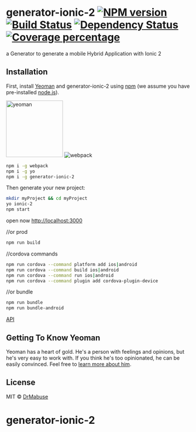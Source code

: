 # generator-ionic-2 [![NPM version][npm-image]][npm-url] [![Build Status][travis-image]][travis-url] [![Dependency Status][daviddm-image]][daviddm-url] [![Coverage percentage][coveralls-image]][coveralls-url]

a Generator to generate a mobile Hybrid Application with Ionic 2

## Installation

First, install [Yeoman](http://yeoman.io) and generator-ionic-2 using [npm](https://www.npmjs.com/) (we assume you have pre-installed [node.js](https://nodejs.org/)).
<div>
<img height="155" src="http://yeoman.io/static/yeoman-005.caffeeaba0.png" title="yeoman"/>
<img src="https://camo.githubusercontent.com/ebc085019011ababb0d35024824304831c7dc72a/68747470733a2f2f7765627061636b2e6769746875622e696f2f6173736574732f6c6f676f2e706e67" alt="webpack" data-canonical-src="https://webpack.github.io/assets/logo.png" style="max-height:155px;">
</div>

```bash
npm i -g webpack 
npm i -g yo 
npm i -g generator-ionic-2
```

Then generate your new project:

```bash
mkdir myProject && cd myProject
yo ionic-2
npm start
```

open now [http://localhost:3000](http://localhost:3000)

//or prod
```bash
npm run build
```
//cordova commands
```bash
npm run cordova --command platform add ios|android
npm run cordova --command build ios|android
npm run cordova --command run ios|android
npm run cordova --command plugin add cordova-plugin-device
```
//or bundle
```bash
npm run bundle
npm run bundle-android
```

[API](https://drmabuse23.github.io/generator-ionic-2/index.html)
## Getting To Know Yeoman

Yeoman has a heart of gold. He&#39;s a person with feelings and opinions, but he&#39;s very easy to work with. If you think he&#39;s too opinionated, he can be easily convinced. Feel free to [learn more about him](http://yeoman.io/).

## License

MIT © [DrMabuse](pascal-brewing.de)


[npm-image]: https://badge.fury.io/js/generator-ionic-2.svg
[npm-url]: https://npmjs.org/package/generator-ionic-2
[travis-image]: https://travis-ci.org/DrMabuse23/generator-ionic-2.svg?branch=master
[travis-url]: https://travis-ci.org/DrMabuse23/generator-ionic-2
[daviddm-image]: https://david-dm.org/DrMabuse23/generator-ionic-2.svg?theme=shields.io
[daviddm-url]: https://david-dm.org/DrMabuse23/generator-ionic-2
[coveralls-image]: https://coveralls.io/repos/DrMabuse23/generator-ionic-2/badge.svg
[coveralls-url]: https://coveralls.io/r/DrMabuse23/generator-ionic-2
# generator-ionic-2

